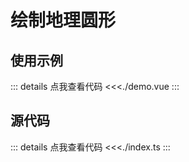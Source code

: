 # 绘制地理圆形

## 使用示例

<script setup>
import Demo from './demo.vue';
</script>

<ClientOnly>
<Demo />
</ClientOnly>

::: details 点我查看代码
<<<./demo.vue
:::

## 源代码

::: details 点我查看代码
<<<./index.ts
:::
